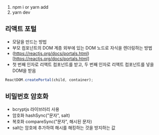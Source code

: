 1.  npm i or yarn add
2.  yarn dev

## 리액트 포털

-   모달을 만드는 방법
-   부모 컴포넌트의 DOM 계층 외부에 있는 DOM 노드로 자식을 렌더링하는 방법
-   (https://reactjs.org/docs/portals.html)[https://reactjs.org/docs/portals.html]
-   첫 번째 인자로 리액트 컴포넌트를 받고, 두 번째 인자로 리액트 컴포넌트를 넣을 DOM을 받음

```js
ReactDOM.createPortal(child, container);
```

## 비밀번호 암호화

-   bcryptjs 라이브러리 사용
-   암호화 hashSync("문자", salt)
-   복호화 compareSync("문자", 해시된 문자)
-   salt는 암호에 추가하여 해시를 해킹하는 것을 방지하는 값
